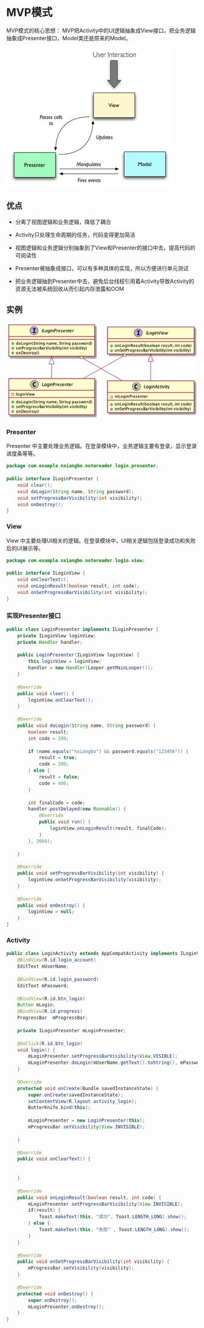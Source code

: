 # MVP模式
MVP模式的核心思想：
MVP把Activity中的UI逻辑抽象成View接口，把业务逻辑抽象成Presenter接口，Model类还是原来的Model。


![7B2AD8B8-492C-40EC-8956-E13D6E59A85B](images/mvp.png)

## 优点
- 分离了视图逻辑和业务逻辑，降低了耦合

- Activity只处理生命周期的任务，代码变得更加简洁

- 视图逻辑和业务逻辑分别抽象到了View和Presenter的接口中去，提高代码的可阅读性

- Presenter被抽象成接口，可以有多种具体的实现，所以方便进行单元测试

- 把业务逻辑抽到Presenter中去，避免后台线程引用着Activity导致Activity的资源无法被系统回收从而引起内存泄露和OOM



## 实例

![](images/mvp-login.png)



### Presenter

Presenter 中主要处理业务逻辑。在登录模块中，业务逻辑主要有登录，显示登录进度条等等。

```java
package com.example.nxiangbo.notereader.login.presenter;

public interface ILoginPresenter {
    void clear();
    void doLogin(String name, String password);
    void setProgressBarVisibility(int visibility);
    void onDestroy();
}
```



### View

View 中主要处理UI相关的逻辑。在登录模块中，UI相关逻辑包括登录成功和失败后的UI展示等。

```java
package com.example.nxiangbo.notereader.login.view;

public interface ILoginView {
    void onClearText();
    void onLoginResult(boolean result, int code);
    void onSetProgressBarVisibility(int visibility);
}
```



### 实现Presenter接口

```java
public class LoginPresenter implements ILoginPresenter {
    private ILoginView loginView;
    private Handler handler;

    public LoginPresenter(ILoginView loginView) {
        this.loginView = loginView;
        handler = new Handler(Looper.getMainLooper());
    }

    @Override
    public void clear() {
        loginView.onClearText();
    }

    @Override
    public void doLogin(String name, String password) {
        boolean result;
        int code = 200;

        if (name.equals("nxiangbo") && password.equals("123456")) {
            result = true;
            code = 200;
        } else {
            result = false;
            code = 400;
        }

        int finalCode = code;
        handler.postDelayed(new Runnable() {
            @Override
            public void run() {
                loginView.onLoginResult(result, finalCode);
            }
        }, 3000);

    }

    @Override
    public void setProgressBarVisibility(int visibility) {
        loginView.onSetProgressBarVisibility(visibility);
    }

    @Override
    public void onDestroy() {
        loginView = null;
    }
}
```



### Activity 

```java
public class LoginActivity extends AppCompatActivity implements ILoginView {
    @BindView(R.id.login_account)
    EditText mUserName;

    @BindView(R.id.login_password)
    EditText mPassword;

    @BindView(R.id.btn_login)
    Button mLogin;
    @BindView(R.id.progress)
    ProgressBar  mProgressBar;

    private ILoginPresenter mLoginPresenter;

    @OnClick(R.id.btn_login)
    void login() {
        mLoginPresenter.setProgressBarVisibility(View.VISIBLE);
        mLoginPresenter.doLogin(mUserName.getText().toString(), mPassword.getText().toString());
    }

    @Override
    protected void onCreate(Bundle savedInstanceState) {
        super.onCreate(savedInstanceState);
        setContentView(R.layout.activity_login);
        ButterKnife.bind(this);

        mLoginPresenter = new LoginPresenter(this);
        mProgressBar.setVisibility(View.INVISIBLE);

    }

    @Override
    public void onClearText() {


    }

    @Override
    public void onLoginResult(boolean result, int code) {
        mLoginPresenter.setProgressBarVisibility(View.INVISIBLE);
        if(result) {
            Toast.makeText(this, "成功", Toast.LENGTH_LONG).show();
        } else {
            Toast.makeText(this, "失败" , Toast.LENGTH_LONG).show();
        }
    }

    @Override
    public void onSetProgressBarVisibility(int visibility) {
        mProgressBar.setVisibility(visibility);
    }
    
    @Override
    protected void onDestroy() {
        super.onDestroy();
        mLoginPresenter.onDestroy();
    }
}
```

